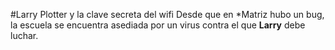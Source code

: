 #Larry Plotter y la clave secreta del wifi
Desde que en *Matriz hubo un bug, la escuela se encuentra asediada por un virus
contra el que **Larry** debe luchar. 
